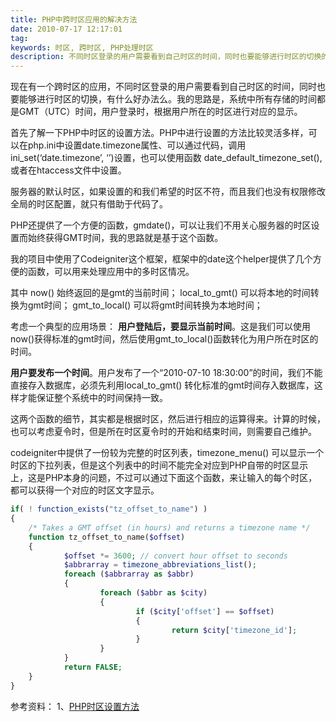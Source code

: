 ```yaml
---
title: PHP中跨时区应用的解决方法
date: 2010-07-17 12:17:01
tag: 
keywords: 时区, 跨时区, PHP处理时区
description: 不同时区登录的用户需要看到自己时区的时间，同时也要能够进行时区的切换的PHP方案。
---
```


现在有一个跨时区的应用，不同时区登录的用户需要看到自己时区的时间，同时也要能够进行时区的切换，有什么好办法么。我的思路是，系统中所有存储的时间都是GMT（UTC）时间，用户登录时，根据用户所在的时区进行对应的显示。

首先了解一下PHP中时区的设置方法。PHP中进行设置的方法比较灵活多样，可以在php.ini中设置date.timezone属性、可以通过代码，调用ini_set(‘date.timezone’, ‘’)设置，也可以使用函数 date_default_timezone_set(),或者在htaccess文件中设置。

服务器的默认时区，如果设置的和我们希望的时区不符，而且我们也没有权限修改全局的时区配置，就只有借助于代码了。

PHP还提供了一个方便的函数，gmdate()，可以让我们不用关心服务器的时区设置而始终获得GMT时间，我的思路就是基于这个函数。

我的项目中使用了Codeigniter这个框架，框架中的date这个helper提供了几个方便的函数，可以用来处理应用中的多时区情况。

其中 now() 始终返回的是gmt的当前时间；
local_to_gmt() 可以将本地的时间转换为gmt时间；
gmt_to_local() 可以将gmt时间转换为本地时间；

考虑一个典型的应用场景：
**用户登陆后，要显示当前时间**。这是我们可以使用now()获得标准的gmt时间，然后使用gmt_to_local()函数转化为用户所在时区的时间。

**用户要发布一个时间**。用户发布了一个“2010-07-10 18:30:00”的时间，我们不能直接存入数据库，必须先利用local_to_gmt() 转化标准的gmt时间存入数据库，这样才能保证整个系统中的时间保持一致。

这两个函数的细节，其实都是根据时区，然后进行相应的运算得来。计算的时候，也可以考虑夏令时，但是所在时区夏令时的开始和结束时间，则需要自己维护。

codeigniter中提供了一份较为完整的时区列表，timezone_menu() 可以显示一个时区的下拉列表，但是这个列表中的时间不能完全对应到PHP自带的时区显示上，这是PHP本身的问题，不过可以通过下面这个函数，来让输入的每个时区，都可以获得一个对应的时区文字显示。

```php
if( ! function_exists("tz_offset_to_name") ) 
{ 
    /* Takes a GMT offset (in hours) and returns a timezone name */ 
    function tz_offset_to_name($offset) 
    { 
            $offset *= 3600; // convert hour offset to seconds 
            $abbrarray = timezone_abbreviations_list(); 
            foreach ($abbrarray as $abbr) 
            { 
                    foreach ($abbr as $city) 
                    { 
                            if ($city['offset'] == $offset) 
                            { 
                                    return $city['timezone_id']; 
                            } 
                    } 
            } 
            return FALSE; 
    } 
}
```



参考资料：
1、[PHP时区设置方法](http://www.111cn.net/phper/apache/33705.htm)













